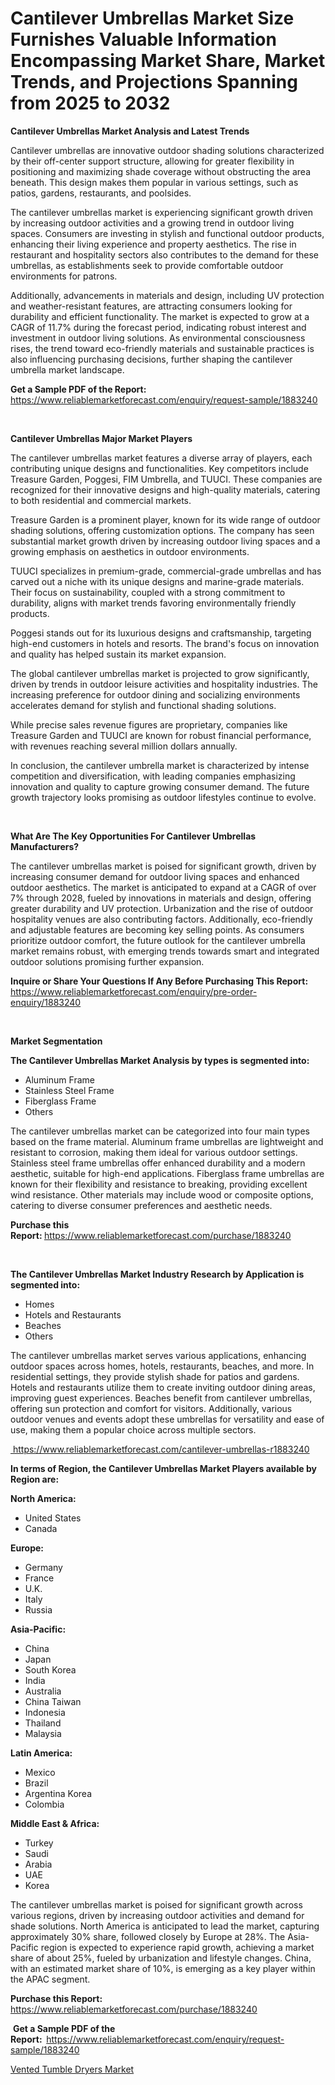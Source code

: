 <p><h1>Cantilever Umbrellas Market Size Furnishes Valuable Information Encompassing Market Share, Market Trends, and Projections Spanning from 2025 to 2032</h1></p><p><strong>Cantilever Umbrellas Market Analysis and Latest Trends</strong></p>
<p><p>Cantilever umbrellas are innovative outdoor shading solutions characterized by their off-center support structure, allowing for greater flexibility in positioning and maximizing shade coverage without obstructing the area beneath. This design makes them popular in various settings, such as patios, gardens, restaurants, and poolsides.</p><p>The cantilever umbrellas market is experiencing significant growth driven by increasing outdoor activities and a growing trend in outdoor living spaces. Consumers are investing in stylish and functional outdoor products, enhancing their living experience and property aesthetics. The rise in restaurant and hospitality sectors also contributes to the demand for these umbrellas, as establishments seek to provide comfortable outdoor environments for patrons.</p><p>Additionally, advancements in materials and design, including UV protection and weather-resistant features, are attracting consumers looking for durability and efficient functionality. The market is expected to grow at a CAGR of 11.7% during the forecast period, indicating robust interest and investment in outdoor living solutions. As environmental consciousness rises, the trend toward eco-friendly materials and sustainable practices is also influencing purchasing decisions, further shaping the cantilever umbrella market landscape.</p></p>
<p><strong>Get a Sample PDF of the Report:&nbsp;</strong> <a href="https://www.reliablemarketforecast.com/enquiry/request-sample/1883240?utm_campaign=1890&utm_medium=2&utm_source=Github&utm_content=ia&utm_term=09022025&utm_id=cantilever-umbrellas">https://www.reliablemarketforecast.com/enquiry/request-sample/1883240</a></p>
<p>&nbsp;</p>
<p><strong>Cantilever Umbrellas Major Market Players</strong></p>
<p><p>The cantilever umbrellas market features a diverse array of players, each contributing unique designs and functionalities. Key competitors include Treasure Garden, Poggesi, FIM Umbrella, and TUUCI. These companies are recognized for their innovative designs and high-quality materials, catering to both residential and commercial markets.</p><p>Treasure Garden is a prominent player, known for its wide range of outdoor shading solutions, offering customization options. The company has seen substantial market growth driven by increasing outdoor living spaces and a growing emphasis on aesthetics in outdoor environments. </p><p>TUUCI specializes in premium-grade, commercial-grade umbrellas and has carved out a niche with its unique designs and marine-grade materials. Their focus on sustainability, coupled with a strong commitment to durability, aligns with market trends favoring environmentally friendly products. </p><p>Poggesi stands out for its luxurious designs and craftsmanship, targeting high-end customers in hotels and resorts. The brand's focus on innovation and quality has helped sustain its market expansion.</p><p>The global cantilever umbrellas market is projected to grow significantly, driven by trends in outdoor leisure activities and hospitality industries. The increasing preference for outdoor dining and socializing environments accelerates demand for stylish and functional shading solutions.</p><p>While precise sales revenue figures are proprietary, companies like Treasure Garden and TUUCI are known for robust financial performance, with revenues reaching several million dollars annually.</p><p>In conclusion, the cantilever umbrella market is characterized by intense competition and diversification, with leading companies emphasizing innovation and quality to capture growing consumer demand. The future growth trajectory looks promising as outdoor lifestyles continue to evolve.</p></p>
<p>&nbsp;</p>
<p><strong>What Are The Key Opportunities For Cantilever Umbrellas Manufacturers?</strong></p>
<p><p>The cantilever umbrellas market is poised for significant growth, driven by increasing consumer demand for outdoor living spaces and enhanced outdoor aesthetics. The market is anticipated to expand at a CAGR of over 7% through 2028, fueled by innovations in materials and design, offering greater durability and UV protection. Urbanization and the rise of outdoor hospitality venues are also contributing factors. Additionally, eco-friendly and adjustable features are becoming key selling points. As consumers prioritize outdoor comfort, the future outlook for the cantilever umbrella market remains robust, with emerging trends towards smart and integrated outdoor solutions promising further expansion.</p></p>
<p><strong>Inquire or Share Your Questions If Any Before Purchasing This Report:</strong> <a href="https://www.reliablemarketforecast.com/enquiry/pre-order-enquiry/1883240?utm_campaign=1890&utm_medium=2&utm_source=Github&utm_content=ia&utm_term=09022025&utm_id=cantilever-umbrellas">https://www.reliablemarketforecast.com/enquiry/pre-order-enquiry/1883240</a></p>
<p>&nbsp;</p>
<p><strong>Market Segmentation</strong></p>
<p><strong>The Cantilever Umbrellas Market Analysis by types is segmented into:</strong></p>
<p><ul><li>Aluminum Frame</li><li>Stainless Steel Frame</li><li>Fiberglass Frame</li><li>Others</li></ul></p>
<p><p>The cantilever umbrellas market can be categorized into four main types based on the frame material. Aluminum frame umbrellas are lightweight and resistant to corrosion, making them ideal for various outdoor settings. Stainless steel frame umbrellas offer enhanced durability and a modern aesthetic, suitable for high-end applications. Fiberglass frame umbrellas are known for their flexibility and resistance to breaking, providing excellent wind resistance. Other materials may include wood or composite options, catering to diverse consumer preferences and aesthetic needs.</p></p>
<p><strong>Purchase this Report:&nbsp;</strong><a href="https://www.reliablemarketforecast.com/purchase/1883240?utm_campaign=1890&utm_medium=2&utm_source=Github&utm_content=ia&utm_term=09022025&utm_id=cantilever-umbrellas">https://www.reliablemarketforecast.com/purchase/1883240</a></p>
<p>&nbsp;</p>
<p><strong>The Cantilever Umbrellas Market Industry Research by Application is segmented into:</strong></p>
<p><ul><li>Homes</li><li>Hotels and Restaurants</li><li>Beaches</li><li>Others</li></ul></p>
<p><p>The cantilever umbrellas market serves various applications, enhancing outdoor spaces across homes, hotels, restaurants, beaches, and more. In residential settings, they provide stylish shade for patios and gardens. Hotels and restaurants utilize them to create inviting outdoor dining areas, improving guest experiences. Beaches benefit from cantilever umbrellas, offering sun protection and comfort for visitors. Additionally, various outdoor venues and events adopt these umbrellas for versatility and ease of use, making them a popular choice across multiple sectors.</p></p>
<p><a href="https://www.reliablemarketforecast.com/cantilever-umbrellas-r1883240?utm_campaign=1890&utm_medium=2&utm_source=Github&utm_content=ia&utm_term=09022025&utm_id=cantilever-umbrellas">&nbsp;https://www.reliablemarketforecast.com/cantilever-umbrellas-r1883240</a></p>
<p><strong>In terms of Region, the Cantilever Umbrellas Market Players available by Region are:</strong></p>
<p>
    <p> <strong> North America: </strong>
        <ul>
            <li>United States</li>
            <li>Canada</li>
        </ul>
        </p> 
    <p> <strong> Europe: </strong>
        <ul>
            <li>Germany</li>
            <li>France</li>
            <li>U.K.</li>
            <li>Italy</li>
            <li>Russia</li>
        </ul>
        </p> 
    <p> <strong> Asia-Pacific: </strong>
        <ul>
            <li>China</li>
            <li>Japan</li>
            <li>South Korea</li>
            <li>India</li>
            <li>Australia</li>
            <li>China Taiwan</li>
            <li>Indonesia</li>
            <li>Thailand</li>
            <li>Malaysia</li>
        </ul>
        </p> 
    <p> <strong> Latin America: </strong>
        <ul>
            <li>Mexico</li>
            <li>Brazil</li>
            <li>Argentina Korea</li>
            <li>Colombia</li>
        </ul>
        </p> 
    <p> <strong> Middle East & Africa: </strong>
        <ul>
            <li>Turkey</li>
            <li>Saudi</li>
            <li>Arabia</li>
            <li>UAE</li>
            <li>Korea</li>
        </ul>
    </p>
    </p>
<p><p>The cantilever umbrellas market is poised for significant growth across various regions, driven by increasing outdoor activities and demand for shade solutions. North America is anticipated to lead the market, capturing approximately 30% share, followed closely by Europe at 28%. The Asia-Pacific region is expected to experience rapid growth, achieving a market share of about 25%, fueled by urbanization and lifestyle changes. China, with an estimated market share of 10%, is emerging as a key player within the APAC segment.</p></p>
<p><strong>Purchase this Report: </strong><a href="https://www.reliablemarketforecast.com/purchase/1883240?utm_campaign=1890&utm_medium=2&utm_source=Github&utm_content=ia&utm_term=09022025&utm_id=cantilever-umbrellas">https://www.reliablemarketforecast.com/purchase/1883240</a></p>
<p>&nbsp;<strong>Get a Sample PDF of the Report:&nbsp;&nbsp;</strong><a href="https://www.reliablemarketforecast.com/enquiry/request-sample/1883240?utm_campaign=1890&utm_medium=2&utm_source=Github&utm_content=ia&utm_term=09022025&utm_id=cantilever-umbrellas">https://www.reliablemarketforecast.com/enquiry/request-sample/1883240</a></p>
<p><strong></strong></p>
<p><p><a href="https://github.com/lylyparadise/Market-Research-Report-List-6/blob/main/vented-tumble-dryers-market.md?utm_campaign=1890&utm_medium=2&utm_source=Github&utm_content=ia&utm_term=09022025&utm_id=cantilever-umbrellas">Vented Tumble Dryers Market</a></p></p>